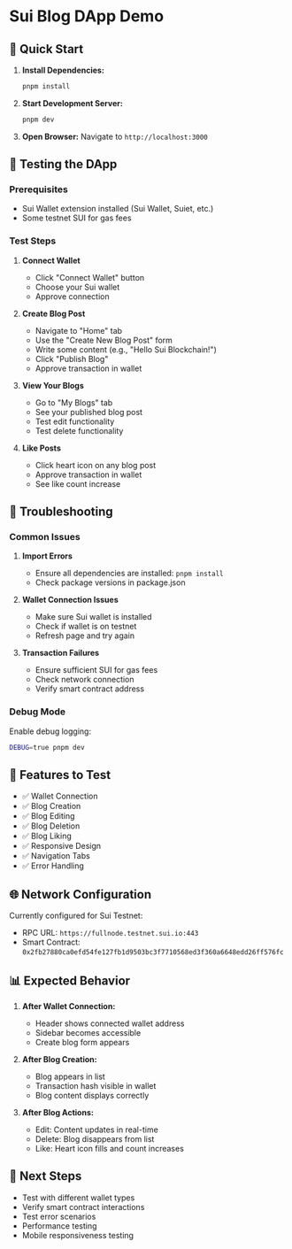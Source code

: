 # Sui Blog DApp Demo

## 🚀 Quick Start

1. **Install Dependencies:**
   ```bash
   pnpm install
   ```

2. **Start Development Server:**
   ```bash
   pnpm dev
   ```

3. **Open Browser:**
   Navigate to `http://localhost:3000`

## 🧪 Testing the DApp

### Prerequisites
- Sui Wallet extension installed (Sui Wallet, Suiet, etc.)
- Some testnet SUI for gas fees

### Test Steps

1. **Connect Wallet**
   - Click "Connect Wallet" button
   - Choose your Sui wallet
   - Approve connection

2. **Create Blog Post**
   - Navigate to "Home" tab
   - Use the "Create New Blog Post" form
   - Write some content (e.g., "Hello Sui Blockchain!")
   - Click "Publish Blog"
   - Approve transaction in wallet

3. **View Your Blogs**
   - Go to "My Blogs" tab
   - See your published blog post
   - Test edit functionality
   - Test delete functionality

4. **Like Posts**
   - Click heart icon on any blog post
   - Approve transaction in wallet
   - See like count increase

## 🔧 Troubleshooting

### Common Issues

1. **Import Errors**
   - Ensure all dependencies are installed: `pnpm install`
   - Check package versions in package.json

2. **Wallet Connection Issues**
   - Make sure Sui wallet is installed
   - Check if wallet is on testnet
   - Refresh page and try again

3. **Transaction Failures**
   - Ensure sufficient SUI for gas fees
   - Check network connection
   - Verify smart contract address

### Debug Mode

Enable debug logging:
```bash
DEBUG=true pnpm dev
```

## 📱 Features to Test

- ✅ Wallet Connection
- ✅ Blog Creation
- ✅ Blog Editing
- ✅ Blog Deletion
- ✅ Blog Liking
- ✅ Responsive Design
- ✅ Navigation Tabs
- ✅ Error Handling

## 🌐 Network Configuration

Currently configured for Sui Testnet:
- RPC URL: `https://fullnode.testnet.sui.io:443`
- Smart Contract: `0x2fb27880ca0efd54fe127fb1d9503bc3f7710568ed3f360a6648edd26ff576fc`

## 📊 Expected Behavior

1. **After Wallet Connection:**
   - Header shows connected wallet address
   - Sidebar becomes accessible
   - Create blog form appears

2. **After Blog Creation:**
   - Blog appears in list
   - Transaction hash visible in wallet
   - Blog content displays correctly

3. **After Blog Actions:**
   - Edit: Content updates in real-time
   - Delete: Blog disappears from list
   - Like: Heart icon fills and count increases

## 🎯 Next Steps

- Test with different wallet types
- Verify smart contract interactions
- Test error scenarios
- Performance testing
- Mobile responsiveness testing
